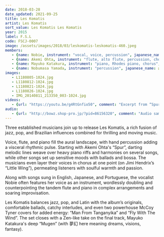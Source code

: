 ```yaml
---
date: 2018-03-28
date_updated: 2021-09-25
title: Les Komatis
artist: Les Komatis
sort_value: Les Komatis Les Komatis
year: 2015
label: F.S.L
code: FSCJ-0007
image: /assets/images/2018/03/leskomatis-leskomatis-460.jpeg
members:
   - {name: Nobie, instrument: "vocal, voice, percussion", japanese_name: ノビー, url: "http://www.nobie.net/"}
   - {name: Akemi Ohta, instrument: "flute, alto flute, percussion, chorus", japanese_name: 太田朱美, url: "https://ohakemi454.wixsite.com/mysite"}
   - {name: Mayuko Katakura, instrument: "piano, Rhodes piano, chorus", japanese_name: 片倉真由子, url: "https://ameblo.jp/mayukokatakura/"}
   - {name: Nobumasa Yamada, instrument: "percussion", japanese_name: 山田ノブマサ}
images:
   - L1180805-1024.jpg
   - L1180812-1024.jpg
   - L1180821-1024.jpg
   - L1180826-1024.jpg
   - IMG_20140811_213350_003-1024.jpg
videos: 
   - {url: "https://youtu.be/g4RtGnfio50", comment: "Excerpt from “Spur”, which opens the album"}
audio:
   - {url: "http://bowz.shop-pro.jp/?pid=86156320", comment: "Audio samples available at bowz.shop-pro.jp"}
---
```

Three established musicians join up to release Les Komatis, a rich fusion of jazz, pop, and Brazilian influences combined for thrilling and moving music.

Voice, flute, and piano fill the aural landscape, with hand percussion adding a visceral rhythmic pulse. Starting with Akemi Ohta's “Spur”, darting melodic lines weave over heavy piano riffs and harmonies on several songs, while other songs set up sensitive moods with ballads and bossa. The musicians even layer their voices in chorus at one point (on Jimi Hendrix’s “Little Wing”), permeating listeners with soulful warmth and passion.

Along with songs sung in English, Japanese, and Portuguese, the vocalist Nobie often features her voice as an instrument, wordlessly doubling and counterpointing the tandem flute and piano in complex arrangements and soaring improvisation.

Les Komatis balances jazz, pop, and Latin with the album’s originals, comfortable ballads, catchy interludes, and even two powerhouse McCoy Tyner covers for added energy: “Man From Tanganyika” and “Fly With The Wind”. The set closes with a Zen-like take on the final track, Mayuko Katakura's deep “Mugen” (with 夢幻 here meaning dreams, visions, fantasy).


